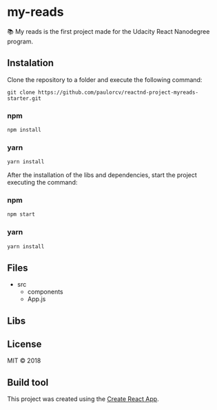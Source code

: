 # my-reads

:books: My reads is the first project made for the Udacity  React Nanodegree program.

## Instalation

Clone the repository to a folder and execute the following command:

```shellscript
git clone https://github.com/paulorcv/reactnd-project-myreads-starter.git
```

### npm

```javascript
npm install
```

### yarn
```javascript 
yarn install
````

After the installation of the libs and dependencies, start the project executing the command:

### npm
```javascript
npm start
````

### yarn
```javascript 
yarn install
````

## Files

- src    
  - components
  - App.js

## Libs


## License

MIT © 2018

## Build tool

This project was created using the [Create React App](https://github.com/facebookincubator/create-react-app).